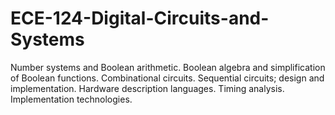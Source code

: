 # ECE-124-Digital-Circuits-and-Systems
Number systems and Boolean arithmetic. Boolean algebra and simplification of Boolean functions. Combinational circuits. Sequential circuits; design and implementation. Hardware description languages. Timing analysis. Implementation technologies.
